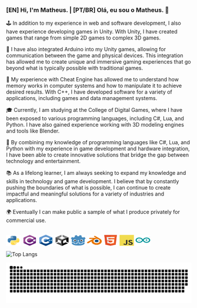 ### [EN] Hi, I'm Matheus. | [PT/BR] Olá, eu sou o Matheus. 👋
🕹️ In addition to my experience in web and software development, I also have experience developing games in Unity. With Unity, I have created games that range from simple 2D games to complex 3D games.

🤝 I have also integrated Arduino into my Unity games, allowing for communication between the game and physical devices. This integration has allowed me to create unique and immersive gaming experiences that go beyond what is typically possible with traditional games.

🤖 My experience with Cheat Engine has allowed me to understand how memory works in computer systems and how to manipulate it to achieve desired results. With C++, I have developed software for a variety of applications, including games and data management systems.

🎓 Currently, I am studying at the College of Digital Games, where I have been exposed to various programming languages, including C#, Lua, and Python. I have also gained experience working with 3D modeling engines and tools like Blender.

🔗 By combining my knowledge of programming languages like C#, Lua, and Python with my experience in game development and hardware integration, I have been able to create innovative solutions that bridge the gap between technology and entertainment.

📚 As a lifelong learner, I am always seeking to expand my knowledge and skills in technology and game development. I believe that by constantly pushing the boundaries of what is possible, I can continue to create impactful and meaningful solutions for a variety of industries and applications.

🌍 Eventually I can make public a sample of what I produce privately for commercial use.

<div style="display: inline_block"><br>
  <img align="center" alt="DarkMathew-Python" height="30" width="40" src="https://raw.githubusercontent.com/devicons/devicon/master/icons/python/python-original.svg">
  <img align="center" alt="DarkMathew-CSharp" height="30" width="40" src="https://github.com/devicons/devicon/blob/master/icons/csharp/csharp-original.svg">
  <img align="center" alt="DarkMathew-CPlusPlus" height="30" width="40" src="https://raw.githubusercontent.com/devicons/devicon/master/icons/cplusplus/cplusplus-original.svg"> 
  <img align="center" alt="DarkMathew-Unity" height="30" width="40" src="https://raw.githubusercontent.com/devicons/devicon/master/icons/unity/unity-original.svg"> 
  <img align="center" alt="DarkMathew-Godot" height="30" width="40" src="https://raw.githubusercontent.com/devicons/devicon/master/icons/godot/godot-original.svg"> 
  <img align="center" alt="DarkMathew-Blender" height="30" width="40" src="https://raw.githubusercontent.com/devicons/devicon/master/icons/blender/blender-original.svg">   
  <img align="center" alt="DarkMathew-HTML5" height="30" width="40" src="https://raw.githubusercontent.com/devicons/devicon/master/icons/html5/html5-original.svg"> 
  <img align="center" alt="DarkMathew-JS" height="30" width="40" src="https://raw.githubusercontent.com/devicons/devicon/master/icons/javascript/javascript-original.svg"> 
  <img align="center" alt="DarkMathew-Arduino" height="30" width="40" src="https://raw.githubusercontent.com/devicons/devicon/master/icons/arduino/arduino-original.svg"
</div>

![Top Langs](https://github-readme-stats.vercel.app/api/top-langs/?username=darkmathew&hide_progress=true&theme=dracula)  

![Snake animation](https://github.com/darkmathew/darkmathew/blob/output/github-contribution-grid-snake.svg)  
